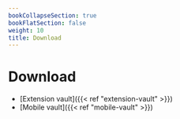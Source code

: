 ```yaml
---
bookCollapseSection: true
bookFlatSection: false
weight: 10
title: Download
---
```


# Download

- [Extension vault]({{< ref "extension-vault" >}})
- [Mobile vault]({{< ref "mobile-vault" >}})
